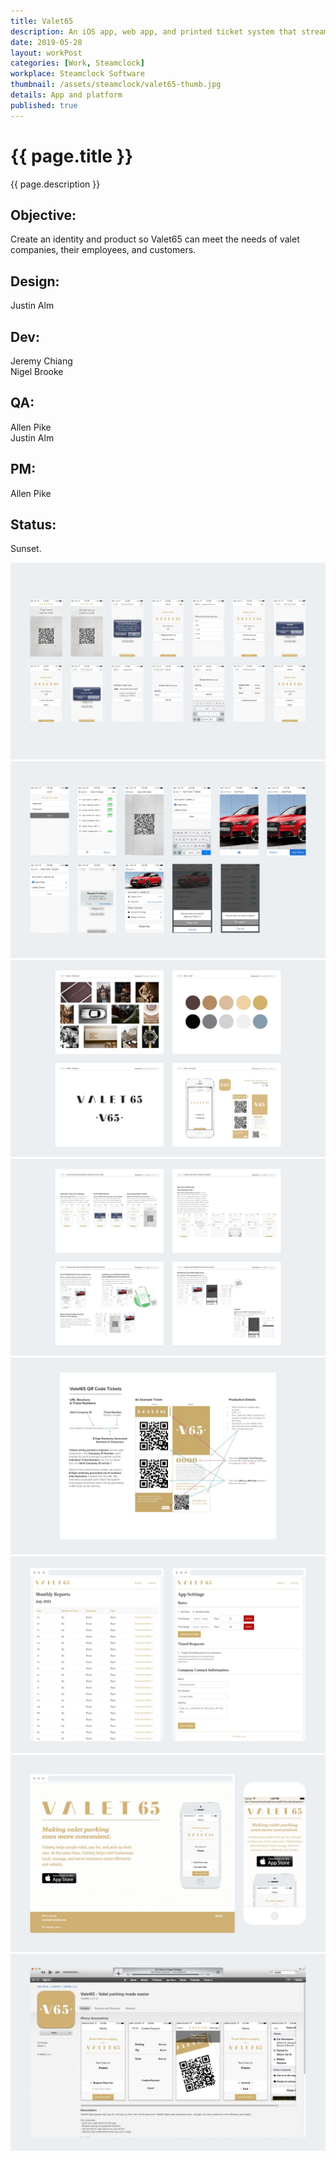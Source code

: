 ```yaml
---
title: Valet65
description: An iOS app, web app, and printed ticket system that streamlines management of valet parking and improves customer experience.
date: 2019-05-28
layout: workPost
categories: [Work, Steamclock]
workplace: Steamclock Software
thumbnail: /assets/steamclock/valet65-thumb.jpg
details: App and platform
published: true
---
```


<div class="mw-1024  u-mar-auto  u-mar-b05">
    <h1 class="u-noMargin  u-mar-b00"><strong>{{ page.title }}</strong></h1>
    <p class="as-h3  u-noMargin" style="max-width: 100%;">{{ page.description }}</p>
    <div class="project-metadata  u-mar-auto  u-mar-t05  u-mar-b00">
        <div class="objective">
            <h2 class="as-h5  u-noMargin  u-mar-b01"><strong>Objective</strong>:</h2>
            <p class="u-noMargin  u-mar-b02">Create an identity and product so Valet65 can meet the needs of valet companies, their employees, and customers.</p>
        </div>
        <div>
            <h2 class="as-h5  u-noMargin  u-mar-b01"><strong>Design</strong>:</h2>
            <p class="u-noMargin  u-mar-b02">Justin Alm</p>
        </div>
        <div>
            <h2 class="as-h5  u-noMargin  u-mar-b01"><strong>Dev</strong>:</h2>
            <p class="u-noMargin  u-mar-b02">Jeremy Chiang<br>Nigel Brooke</p>
        </div>
        <div>
            <h2 class="as-h5  u-noMargin  u-mar-b01"><strong>QA</strong>:</h2>
            <p class="u-noMargin  u-mar-b02">Allen Pike<br>Justin Alm</p>
        </div>
        <div>
            <h2 class="as-h5  u-noMargin  u-mar-b01"><strong>PM</strong>:</h2>
            <p class="u-noMargin  u-mar-b02">Allen Pike</p>
        </div>
        <div>
            <h2 class="as-h5  u-noMargin  u-mar-b01"><strong>Status</strong>:</h2>
            <p class="u-noMargin  u-mar-b02">Sunset.</p>
        </div>
    </div>
</div>

<div class="Grid  Grid--withGutters">
    <div class="Grid-cell  u-size1of1  u-textAlign-center">
        <img class="mw-1024" src="/assets/steamclock/valet65-1.jpg" alt="Valet65 iOS customer facing iOS app" />
    </div>
    <div class="Grid-cell  u-size1of1  u-textAlign-center">
        <img class="mw-1024" src="/assets/steamclock/valet65-2.jpg" alt="Valet65 iOS company facing iOS app" />
    </div>
    <div class="Grid-cell  u-size1of1  u-textAlign-center">
        <img class="mw-1024" src="/assets/steamclock/valet65-3.jpg" alt="Valet65 identity" />
    </div>
    <div class="Grid-cell  u-size1of1  u-textAlign-center">
        <img class="mw-1024" src="/assets/steamclock/valet65-4.jpg" alt="Valet65 wireframes" />
    </div>
    <div class="Grid-cell  u-size1of1  u-textAlign-center">
        <img class="mw-1024" src="/assets/steamclock/valet65-5.jpg" alt="Valet65 ticket design" />
    </div>
    <div class="Grid-cell  u-size1of1  u-textAlign-center">
        <img class="mw-1024" src="/assets/steamclock/valet65-6.jpg" alt="Valet65 company admin site" />
    </div>
    <div class="Grid-cell  u-size1of1  u-textAlign-center">
        <img class="mw-1024" src="/assets/steamclock/valet65-7.jpg" alt="Valet65 marketing website" />
    </div>
    <div class="Grid-cell  u-size1of1  u-textAlign-center">
        <img class="mw-1024" src="/assets/steamclock/valet65-8.jpg" alt="Valet65 App Store listing" />
    </div>
</div>